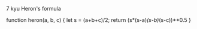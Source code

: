 7 kyu
Heron's formula

function heron(a, b, c) {
  let s = (a+b+c)/2;
  return (s*(s-a)*(s-b)*(s-c))**0.5
}
